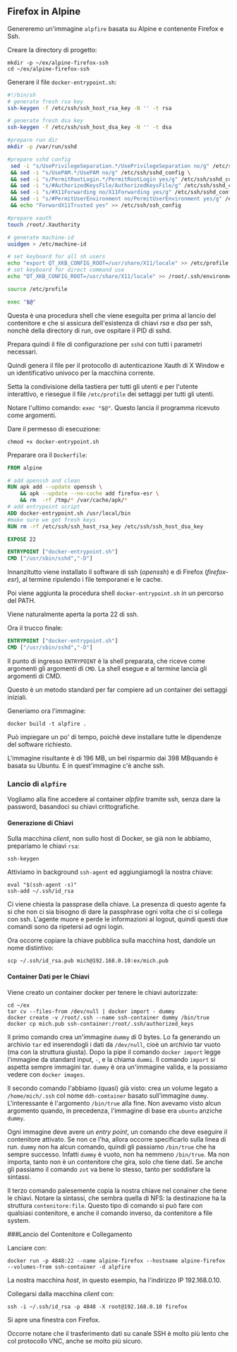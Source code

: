 ## Firefox in Alpine

Genereremo un'immagine `alpfire` basata su Alpine e contenente Firefox e Ssh.

Creare la directory di progetto:
```
mkdir -p ~/ex/alpine-firefox-ssh
cd ~/ex/alpine-firefox-ssh
```
Generare il file `docker-entrypoint.sh`:
```bash
#!/bin/sh
# generate fresh rsa key
ssh-keygen -f /etc/ssh/ssh_host_rsa_key -N '' -t rsa

# generate fresh dsa key
ssh-keygen -f /etc/ssh/ssh_host_dsa_key -N '' -t dsa

#prepare run dir
mkdir -p /var/run/sshd

#prepare sshd config
 sed -i "s/UsePrivilegeSeparation.*/UsePrivilegeSeparation no/g" /etc/ssh/sshd_config \
 && sed -i "s/UsePAM.*/UsePAM no/g" /etc/ssh/sshd_config \
 && sed -i "s/PermitRootLogin.*/PermitRootLogin yes/g" /etc/ssh/sshd_config \
 && sed -i "s/#AuthorizedKeysFile/AuthorizedKeysFile/g" /etc/ssh/sshd_config \
 && sed -i "s/#X11Forwarding no/X11Forwarding yes/g" /etc/ssh/sshd_config \
 && sed -i "s/#PermitUserEnvironment no/PermitUserEnvironment yes/g" /etc/ssh/sshd_config \
 && echo "ForwardX11Trusted yes" >> /etc/ssh/ssh_config

#prepare xauth
touch /root/.Xauthority

# generate machine-id
uuidgen > /etc/machine-id

# set keyboard for all sh users
echo "export QT_XKB_CONFIG_ROOT=/usr/share/X11/locale" >> /etc/profile
# set keyboard for direct command use
echo "QT_XKB_CONFIG_ROOT=/usr/share/X11/locale" >> /root/.ssh/environment

source /etc/profile

exec "$@"
```

Questa è una procedura shell che viene eseguita per prima al lancio del contenitore e che si assicura dell'esistenza di chiavi _rsa_ e _dsa_ per ssh, nonchè della directory di run, ove ospitare il PID di sshd.

Prepara quindi il file di configurazione per `sshd` con tutti i parametri necessari.

Quindi genera il file per il protocollo di autenticazione Xauth di X Window e un identificativo univoco per la macchina corrente.

Setta la condivisione della tastiera per tutti gli utenti e per l'utente interattivo, e riesegue il file `/etc/profile` dei settaggi per tutti gli utenti.

Notare l'ultimo comando: `exec "$@"`.
Questo lancia il programma ricevuto come argomenti.

Dare il permesso di esecuzione:
```
chmod +x docker-entrypoint.sh
```

Preparare ora il `Dockerfile`:
```dockerfile
FROM alpine

# add openssh and clean
RUN apk add --update openssh \
    && apk --update --no-cache add firefox-esr \
    && rm  -rf /tmp/* /var/cache/apk/*
# add entrypoint script
ADD docker-entrypoint.sh /usr/local/bin
#make sure we get fresh keys
RUN rm -rf /etc/ssh/ssh_host_rsa_key /etc/ssh/ssh_host_dsa_key

EXPOSE 22

ENTRYPOINT ["docker-entrypoint.sh"]
CMD ["/usr/sbin/sshd","-D"]
```

Innanzitutto viene installato il software di ssh (_openssh_) e di Firefox (_firefox-esr_), al termine ripulendo i file temporanei e le cache.

Poi viene aggiunta la procedura shell `docker-entrypoint.sh` in un percorso del PATH.

Viene naturalmente aperta la porta 22 di ssh.

Ora il trucco finale:
```dockerfile
ENTRYPOINT ["docker-entrypoint.sh"]
CMD ["/usr/sbin/sshd","-D"]
```
Il punto di ingresso `ENTRYPOINT` è la shell preparata, che riceve come argomenti gli argomenti di `CMD`. La shell esegue e al termine lancia gli argomenti di CMD.

Questo è un metodo standard per far compiere ad un container dei settaggi iniziali.

Generiamo ora l'immagine:
```
docker build -t alpfire .
```
Può impiegare un po' di tempo, poichè deve installare tutte le dipendenze del software richiesto.

L'immagine risultante è di 196 MB, un bel risparmio dai 398 MBquando è basata su Ubuntu. E in quest'immagine c'è anche ssh.

### Lancio di `alpfire`

Vogliamo alla fine accedere al container _alpfire_ tramite ssh, senza dare la password, basandoci su chiavi crittografiche.

#### Generazione di Chiavi

Sulla macchina _client_, non sullo host di Docker, se già non le abbiamo, prepariamo le chiavi `rsa`:
```
ssh-keygen
```
Attiviamo in background `ssh-agent` ed aggiungiamogli la nostra chiave:
```
eval "$(ssh-agent -s)"
ssh-add ~/.ssh/id_rsa
```
Ci viene chiesta la passprase della chiave. La presenza di questo agente fa si che non ci sia bisogno di dare la passphrase ogni volta che ci si collega con ssh. L'agente muore e perde le informazioni al logout, quindi questi due comandi sono da ripetersi ad ogni login.

Ora occorre copiare la chiave pubblica sulla macchina host, dandole un nome distintivo:
```
scp ~/.ssh/id_rsa.pub mich@192.168.0.10:ex/mich.pub
```

#### Container Dati per le Chiavi

Viene creato un container docker per tenere le chiavi autorizzate:
```
cd ~/ex
tar cv --files-from /dev/null | docker import - dummy
docker create -v /root/.ssh --name ssh-container dummy /bin/true
docker cp mich.pub ssh-container:/root/.ssh/authorized_keys
```
Il primo comando crea un'immagine `dummy` di 0 bytes.
Lo fa generando un archivio `tar` ed inserendogli i dati da `/dev/null`, cioè un archivio tar vuoto (ma con la struttura giusta).
Dopo la pipe il comando `docker import` legge l'immagine da standard input, `-`, e la chiama `dummi`. Il comando `import` si aspetta sempre immagini tar.
`dummy` è ora un'immagine valida, e la possiamo vedere con `docker images`.

Il secondo comando l'abbiamo (quasi) già visto: crea un volume legato a `/home/mich/.ssh` col nome `ddh-comtainer` basato sull'immagine `dummy`.
L'interessante è l'argomento `/bin/true` alla fine. Non avevamo visto alcun argomento quando, in precedenza, l'immagine di base era `ubuntu` anziche `dummy`.

Ogni immagine deve avere un _entry point_, un comando che deve eseguire il contenitore attivato. Se non ce l'ha, allora occorre specificarlo sulla linea di run. `dummy` non ha alcun comando, quindi gli passiamo `/bin/true` che ha sempre successo.
Infatti `dummy` è vuoto, non ha nemmeno `/bin/true`. Ma non importa, tanto non è un contenitore che gira, solo che tiene dati. Se anche gli passiamo il comando `zot` va bene lo stesso, tanto per soddisfare la sintassi.

Il terzo comando palesemente copia la nostra chiave nel conainer che tiene le chiavi. Notare la sintassi, che sembra quella di NFS: la destinazione ha la struttura `contenitore:file`.
Questo tipo di comando si può fare con qualsiasi contenitore, e anche il comando inverso, da contenitore a file system.

###Lancio del Contenitore e Collegamento

Lanciare con:
```
docker run -p 4848:22 --name alpine-firefox --hostname alpine-firefox --volumes-from ssh-container -d alpfire
```
La nostra macchina _host_, in questo esempio, ha l'indirizzo IP 192.168.0.10.

Collegarsi dalla macchina _client_ con:
```
ssh -i ~/.ssh/id_rsa -p 4848 -X root@192.168.0.10 firefox
```

Si apre una finestra con Firefox.

Occorre notare che il trasferimento dati su canale SSH è molto più lento che col protocollo VNC, anche se molto più sicuro.

